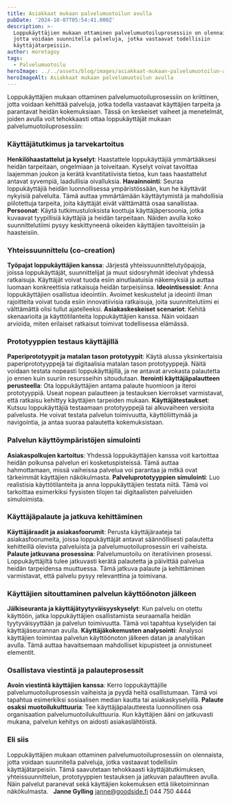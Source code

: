 ```yaml
---
title: Asiakkaat mukaan palvelumuotoilun avulla
pubDate: '2024-10-07T05:54:41.000Z'
description: >-
  Loppukäyttäjien mukaan ottaminen palvelumuotoiluprosessiin on olennaista,
  jotta voidaan suunnitella palveluja, jotka vastaavat todellisiin
  käyttäjätarpeisiin.
author: moretagoy
tags:
  - Palvelumuotoilu
heroImage: ../../assets/blog/images/asiakkaat-mukaan-palvelumuotoilun-avulla/featured.webp
heroImageAlt: Asiakkaat mukaan palvelumuotoilun avulla
---
```


Loppukäyttäjien mukaan ottaminen palvelumuotoiluprosessiin on kriittinen, jotta voidaan kehittää palveluja, jotka todella vastaavat käyttäjien tarpeita ja parantavat heidän kokemuksiaan. Tässä on keskeiset vaiheet ja menetelmät, joiden avulla voit tehokkaasti ottaa loppukäyttäjät mukaan palvelumuotoiluprosessiin:

### **Käyttäjätutkimus ja tarvekartoitus**

**Henkilöhaastattelut ja kyselyt**: Haastattele loppukäyttäjiä ymmärtääksesi heidän tarpeitaan, ongelmiaan ja toiveitaan. Kyselyt voivat tavoittaa laajemman joukon ja kerätä kvantitatiivista tietoa, kun taas haastattelut antavat syvempiä, laadullisia oivalluksia. **Havainnointi**: Seuraa loppukäyttäjiä heidän luonnollisessa ympäristössään, kun he käyttävät nykyisiä palveluita. Tämä auttaa ymmärtämään käyttäytymistä ja mahdollisia piilotettuja tarpeita, joita käyttäjät eivät välttämättä osaa sanallistaa. **Persoonat**: Käytä tutkimustuloksista koottuja käyttäjäpersoonia, jotka kuvaavat tyypillisiä käyttäjiä ja heidän tarpeitaan. Näiden avulla koko suunnittelutiimi pysyy keskittyneenä oikeiden käyttäjien tavoitteisiin ja haasteisiin.

### **Yhteissuunnittelu (co-creation)**

**Työpajat loppukäyttäjien kanssa**: Järjestä yhteissuunnittelutyöpajoja, joissa loppukäyttäjät, suunnittelijat ja muut sidosryhmät ideoivat yhdessä ratkaisuja. Käyttäjät voivat tuoda esiin ainutlaatuisia näkemyksiä ja auttaa luomaan konkreettisia ratkaisuja heidän tarpeisiinsa. **Ideointisessiot**: Anna loppukäyttäjien osallistua ideointiin. Avoimet keskustelut ja ideointi ilman rajoitteita voivat tuoda esiin innovatiivisia ratkaisuja, joita suunnittelutiimi ei välttämättä olisi tullut ajatelleeksi. **Asiakaskeskeiset scenariot**: Kehitä skenaarioita ja käyttötilanteita loppukäyttäjien kanssa. Näin voidaan arvioida, miten erilaiset ratkaisut toimivat todellisessa elämässä.

### **Prototyyppien testaus käyttäjillä**

**Paperiprototyypit ja matalan tason prototyypit**: Käytä alussa yksinkertaisia paperiprototyyppejä tai digitaalisia matalan tason prototyyppejä. Näitä voidaan testata nopeasti loppukäyttäjillä, ja ne antavat arvokasta palautetta jo ennen kuin suuriin resursseihin sitoudutaan. **Iterointi käyttäjäpalautteen perusteella**: Ota loppukäyttäjien antama palaute huomioon ja iteroi prototyyppiä. Useat nopean palautteen ja testauksen kierrokset varmistavat, että ratkaisu kehittyy käyttäjien tarpeiden mukaan. **Käyttäjätestaukset**: Kutsuu loppukäyttäjiä testaamaan prototyyppejä tai alkuvaiheen versioita palvelusta. He voivat testata palvelun toimivuutta, käyttöliittymää ja navigointia, ja antaa suoraa palautetta kokemuksistaan.

### **Palvelun käyttöympäristöjen simulointi**

**Asiakaspolkujen kartoitus**: Yhdessä loppukäyttäjien kanssa voit kartoittaa heidän polkunsa palvelun eri kosketuspisteissä. Tämä auttaa hahmottamaan, missä vaiheissa palvelua voi parantaa ja mitkä ovat tärkeimmät käyttäjien näkökulmasta. **Palveluprototyyppien simulointi**: Luo realistisia käyttötilanteita ja anna loppukäyttäjien testata niitä. Tämä voi tarkoittaa esimerkiksi fyysisten tilojen tai digitaalisten palveluiden simuloimista.

### **Käyttäjäpalaute ja jatkuva kehittäminen**

**Käyttäjäraadit ja asiakasfoorumit**: Perusta käyttäjäraateja tai asiakasfoorumeita, joissa loppukäyttäjät antavat säännöllisesti palautetta kehitteillä olevista palveluista ja palvelumuotoiluprosessin eri vaiheista. **Palaute jatkuvana prosessina**: Palvelumuotoilu on iteratiivinen prosessi. Loppukäyttäjiltä tulee jatkuvasti kerätä palautetta ja päivittää palvelua heidän tarpeidensa muuttuessa. Tämä jatkuva palaute ja kehittäminen varmistavat, että palvelu pysyy relevanttina ja toimivana.

### **Käyttäjien sitouttaminen palvelun käyttöönoton jälkeen**

**Jälkiseuranta ja käyttäjätyytyväisyyskyselyt**: Kun palvelu on otettu käyttöön, jatka loppukäyttäjien osallistamista seuraamalla heidän tyytyväisyyttään ja palvelun toimivuutta. Tämä voi tapahtua kyselyiden tai käyttäjäseurannan avulla. **Käyttäjäkokemusten analysointi**: Analysoi käyttäjien toimintaa palvelun käyttöönoton jälkeen datan ja analytiikan avulla. Tämä auttaa havaitsemaan mahdolliset kipupisteet ja onnistuneet elementit.

### **Osallistava viestintä ja palauteprosessit**

**Avoin viestintä käyttäjien kanssa**: Kerro loppukäyttäjille palvelumuotoiluprosessin vaiheista ja pyydä heitä osallistumaan. Tämä voi tapahtua esimerkiksi sosiaalisen median kautta tai asiakaskyselyillä. **Palaute osaksi muotoilukulttuuria**: Tee käyttäjäpalautteesta luonnollinen osa organisaation palvelumuotoilukulttuuria. Kun käyttäjien ääni on jatkuvasti mukana, palvelun kehitys on aidosti asiakaslähtöistä.

### Eli siis

Loppukäyttäjien mukaan ottaminen palvelumuotoiluprosessiin on olennaista, jotta voidaan suunnitella palveluja, jotka vastaavat todellisiin käyttäjätarpeisiin. Tämä saavutetaan tehokkaasti käyttäjätutkimuksen, yhteissuunnittelun, prototyyppien testauksen ja jatkuvan palautteen avulla. Näin palvelut paranevat sekä käyttäjien kokemuksen että liiketoiminnan näkökulmasta.   **Janne Gylling** janne@goodside.fi 044 750 4444